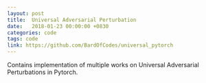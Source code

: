 ```yaml
---
layout: post
title:  Universal Adversarial Perturbation
date:   2018-01-23 00:00:00 +0830
categories: code
tags: code
link: https://github.com/BardOfCodes/universal_pytorch
---
```


Contains implementation of multiple works on Universal Adversarial Perturbations in Pytorch.